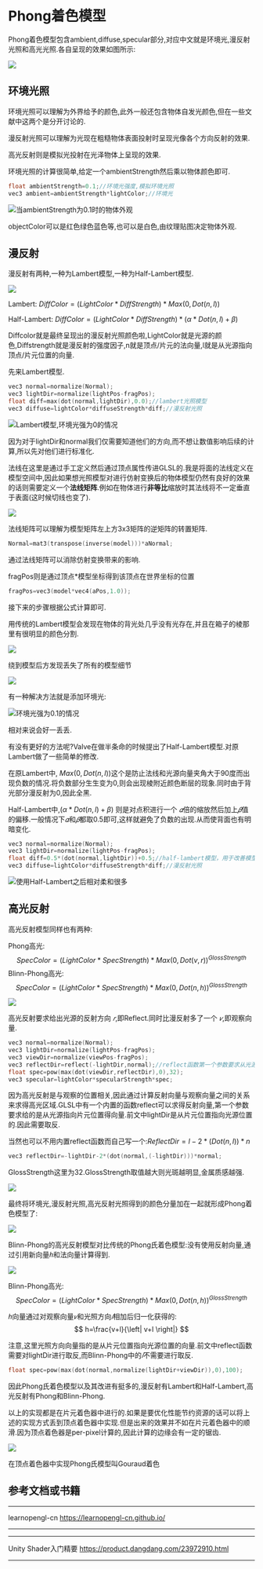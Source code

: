 # Phong着色模型

Phong着色模型包含ambient,diffuse,specular部分,对应中文就是环境光,漫反射光照和高光光照.各自呈现的效果如图所示:

![](image.png)

## 环境光照

环境光照可以理解为外界给予的颜色,此外一般还包含物体自发光颜色,但在一些文献中这两个是分开讨论的.

漫反射光照可以理解为光现在粗糙物体表面投射时呈现光像各个方向反射的效果.

高光反射则是模拟光投射在光泽物体上呈现的效果.

环境光照的计算很简单,给定一个ambientStrength然后乘以物体颜色即可.

```cpp
float ambientStrength=0.1;//环境光强度,模拟环境光照
vec3 ambient=ambientStrength*lightColor;//环境光
```

![当ambientStrength为0.1时的物体外观](image-1.png)


objectColor可以是红色绿色蓝色等,也可以是白色,由纹理贴图决定物体外观.

## 漫反射

漫反射有两种,一种为Lambert模型,一种为Half-Lambert模型.

![](image-2.png)

Lambert: $DiffColor=(LightColor*DiffStrength)*Max(0,Dot(n,l))$

Half-Lambert: $DiffColor=(LightColor*DiffStrength)*(\alpha*Dot(n,l)+\beta)$

Diffcolor就是最终呈现出的漫反射光照颜色啦,LightColor就是光源的颜色,Diffstrength就是漫反射的强度因子,n就是顶点/片元的法向量,l就是从光源指向顶点/片元位置的向量.

先来Lambert模型.

```cpp
vec3 normal=normalize(Normal);
vec3 lightDir=normalize(lightPos-fragPos);
float diff=max(dot(normal,lightDir),0.0);//lambert光照模型
vec3 diffuse=lightColor*diffuseStrength*diff;//漫反射光照
```

![Lambert模型,环境光强为0的情况](image-3.png)

因为对于lightDir和normal我们仅需要知道他们的方向,而不想让数值影响后续的计算,所以先对他们进行标准化.

法线在这里是通过手工定义然后通过顶点属性传进GLSL的.我是将面的法线定义在模型空间中,因此如果想光照模型对进行仿射变换后的物体模型仍然有良好的效果的话则需要定义一个**法线矩阵**.例如在物体进行**非等比**缩放时其法线将不一定垂直于表面(这时候切线也变了).

![](image-4.png)

法线矩阵可以理解为模型矩阵左上方3x3矩阵的逆矩阵的转置矩阵.

```cpp
Normal=mat3(transpose(inverse(model)))*aNormal;
```
通过法线矩阵可以消除仿射变换带来的影响.


fragPos则是通过顶点*模型坐标得到该顶点在世界坐标的位置
```cpp
fragPos=vec3(model*vec4(aPos,1.0));
```
接下来的步骤根据公式计算即可.

用传统的Lambert模型会发现在物体的背光处几乎没有光存在,并且在箱子的棱那里有很明显的颜色分割.

![](image-5.png)

绕到模型后方发现丢失了所有的模型细节

![](image-6.png)

有一种解决方法就是添加环境光:

![环境光强为0.1的情况](image-7.png)

相对来说会好一丢丢.

有没有更好的方法呢?Valve在做半条命的时候提出了Half-Lambert模型.对原Lambert做了一些简单的修改.

在原Lambert中, $Max(0,Dot(n,l))$这个是防止法线和光源向量夹角大于90度而出现负数的情况.将负数部分生生变为0,则会出现棱附近颜色断层的现象.同时由于背光部分漫反射为0,因此全黑.

Half-Lambert中,$(\alpha*Dot(n,l)+\beta)$ 则是对点积进行一个 $𝛼$倍的缩放然后加上$𝛽$值的偏移.一般情况下$𝛼$和$𝛽$都取0.5即可,这样就避免了负数的出现.从而使背面也有明暗变化.

```cpp
vec3 normal=normalize(Normal);
vec3 lightDir=normalize(lightPos-fragPos);
float diff=0.5*(dot(normal,lightDir))+0.5;//half-lambert模型，用于改善模型背光区域全黑的问题
vec3 diffuse=lightColor*diffuseStrength*diff;//漫反射光照
```

![使用Half-Lambert之后相对柔和很多](image-8.png)

## 高光反射

高光反射模型同样也有两种:

Phong高光: $$SpecColor=(LightColor*SpecStrength)*Max(0,Dot(v,r))^{GlossStrength}$$
Blinn-Phong高光: $$SpecColor=(LightColor*SpecStrength)*Max(0,Dot(n,h))^{GlossStrength}$$

![](image-9.png)

高光反射要求给出光源的反射方向 $𝑟$,即Reflect.同时比漫反射多了一个 $𝑣$,即观察向量.

```cpp
vec3 normal=normalize(Normal);
vec3 lightDir=normalize(lightPos-fragPos);
vec3 viewDir=normalize(viewPos-fragPos);
vec3 reflectDir=reflect(-lightDir,normal);//reflect函数第一个参数要求从光源指向片元，因此需要取反，此处位计算反射向量
float spec=pow(max(dot(viewDir,reflectDir),0),32);
vec3 specular=lightColor*specularStrength*spec;
```

因为高光反射是与观察的位置相关,因此通过计算反射向量与观察向量之间的关系来求得高光区域.GLSL中有一个内置的函数reflect可以求得反射向量,第一个参数要求给的是从光源指向片元位置得向量.前文中lightDir是从片元位置指向光源位置的.因此需要取反.

当然也可以不用内置reflect函数而自己写一个:$ReflectDir=l-2*(Dot(n,l))*n$

```cpp
vec3 reflectDir=-lightDir-2*(dot(normal,(-lightDir)))*normal;
```

GlossStrength这里为32.GlossStrength取值越大则光斑越明显,金属质感越强.

![](image-10.png)

最终将环境光,漫反射光照,高光反射光照得到的颜色分量加在一起就形成Phong着色模型了:

![](image-11.png)

Blinn-Phong的高光反射模型对比传统的Phong氏着色模型:没有使用反射向量,通过引用新向量$ℎ$和法向量计算得到.

![](image-12.png)

Blinn-Phong高光:
$$
SpecColor=(LightColor*SpecStrength)*Max(0,Dot(n,h))^{GlossStrength}
$$

$ℎ$向量通过对观察向量$𝑣$和光照方向$𝑙$相加后归一化获得的:
$$
h=\frac{v+l}{\left| v+l \right|}
$$

注意,这里光照方向向量指的是从片元位置指向光源位置的向量.前文中reflect函数需要对lightDir进行取反,而Blinn-Phong中的$𝑙$不需要进行取反.

```cpp
float spec=pow(max(dot(normal,normalize(lightDir+viewDir)),0),100);
```

因此Phong氏着色模型以及其改进有挺多的,漫反射有Lambert和Half-Lambert,高光反射有Phong和Blinn-Phong.

以上的实现都是在片元着色器中进行的.如果是要优化性能节约资源的话可以将上述的实现方式丢到顶点着色器中实现.但是出来的效果并不如在片元着色器中的顺滑.因为顶点着色器是per-pixel计算的,因此计算的边缘会有一定的锯齿.

![](image-13.png)

在顶点着色器中实现Phong氏模型叫Gouraud着色

## 参考文档或书籍
---

learnopengl-cn
https://learnopengl-cn.github.io/

---

---

Unity Shader入门精要
https://product.dangdang.com/23972910.html

---